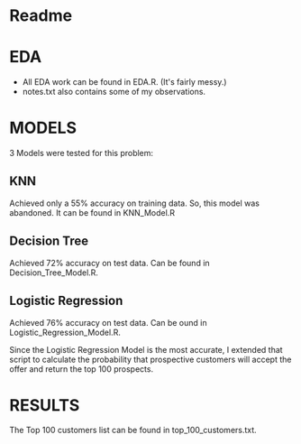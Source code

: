 # Readme

# EDA
- All EDA work can be found in EDA.R.  (It's fairly messy.)
- notes.txt also contains some of my observations.

# MODELS
3 Models were tested for this problem:

## KNN
Achieved only a 55% accuracy on training data.  So, this model was abandoned.  It can be found in KNN_Model.R

## Decision Tree
Achieved 72% accuracy on test data.  Can be found in Decision_Tree_Model.R.

## Logistic Regression
Achieved 76% accuracy on test data.  Can be ound in Logistic_Regression_Model.R.

Since the Logistic Regression Model is the most accurate, I extended that script to calculate the probability that prospective customers will accept the offer and return the top 100 prospects.

# RESULTS
The Top 100 customers list can be found in top_100_customers.txt.
